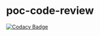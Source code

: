 # poc-code-review

[![Codacy Badge](https://api.codacy.com/project/badge/Grade/2864ba9f33444337bc9094acf0d9071a)](https://app.codacy.com/gh/pariwatram/poc-code-review?utm_source=github.com&utm_medium=referral&utm_content=pariwatram/poc-code-review&utm_campaign=Badge_Grade)